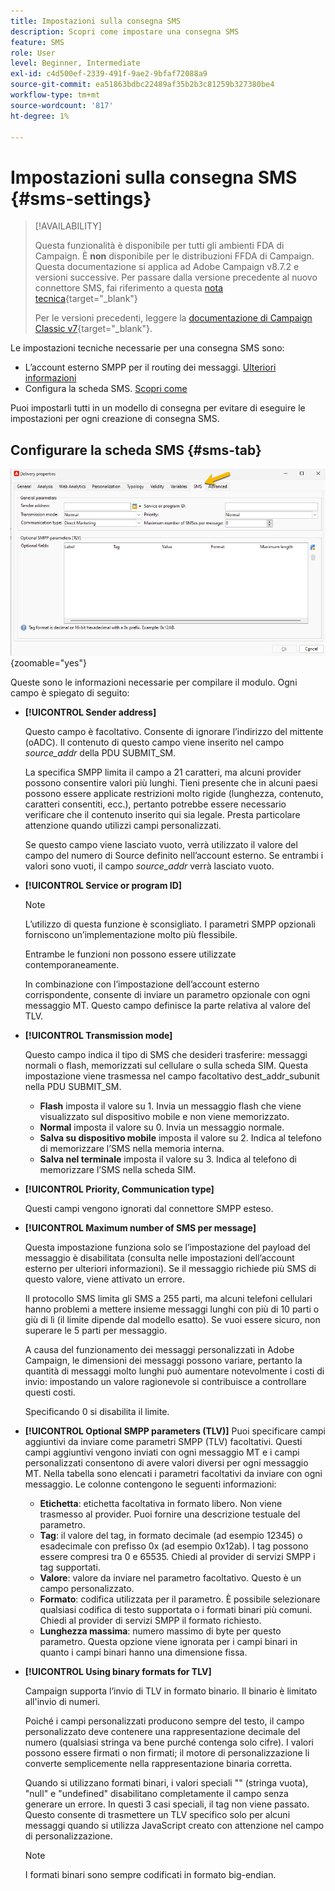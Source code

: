 ```yaml
---
title: Impostazioni sulla consegna SMS
description: Scopri come impostare una consegna SMS
feature: SMS
role: User
level: Beginner, Intermediate
exl-id: c4d500ef-2339-491f-9ae2-9bfaf72088a9
source-git-commit: ea51863bdbc22489af35b2b3c81259b327380be4
workflow-type: tm+mt
source-wordcount: '817'
ht-degree: 1%

---
```


# Impostazioni sulla consegna SMS {#sms-settings}

>[!AVAILABILITY]
>
>Questa funzionalità è disponibile per tutti gli ambienti FDA di Campaign. È **non** disponibile per le distribuzioni FFDA di Campaign. Questa documentazione si applica ad Adobe Campaign v8.7.2 e versioni successive. Per passare dalla versione precedente al nuovo connettore SMS, fai riferimento a questa [nota tecnica](https://experienceleague.adobe.com/docs/campaign/technotes-ac/tn-new/sms-migration){target="_blank"}
>
>Per le versioni precedenti, leggere la [documentazione di Campaign Classic v7](https://experienceleague.adobe.com/en/docs/campaign-classic/using/sending-messages/sending-messages-on-mobiles/sms-set-up/sms-set-up){target="_blank"}.

Le impostazioni tecniche necessarie per una consegna SMS sono:

* L’account esterno SMPP per il routing dei messaggi. [Ulteriori informazioni](smpp-external-account.md#smpp-connection-settings)
* Configura la scheda SMS. [Scopri come](#sms-tab)

Puoi impostarli tutti in un modello di consegna per evitare di eseguire le impostazioni per ogni creazione di consegna SMS.

## Configurare la scheda SMS {#sms-tab}

![](assets/send_settings.png){zoomable="yes"}

Queste sono le informazioni necessarie per compilare il modulo. Ogni campo è spiegato di seguito:

* **[!UICONTROL Sender address]**

  Questo campo è facoltativo. Consente di ignorare l’indirizzo del mittente (oADC). Il contenuto di questo campo viene inserito nel campo *source_addr* della PDU SUBMIT_SM.

  La specifica SMPP limita il campo a 21 caratteri, ma alcuni provider possono consentire valori più lunghi. Tieni presente che in alcuni paesi possono essere applicate restrizioni molto rigide (lunghezza, contenuto, caratteri consentiti, ecc.), pertanto potrebbe essere necessario verificare che il contenuto inserito qui sia legale. Presta particolare attenzione quando utilizzi campi personalizzati.

  Se questo campo viene lasciato vuoto, verrà utilizzato il valore del campo del numero di Source definito nell’account esterno. Se entrambi i valori sono vuoti, il campo *source_addr* verrà lasciato vuoto.

* **[!UICONTROL Service or program ID]**

  >[!NOTE]
  >
  >L’utilizzo di questa funzione è sconsigliato. I parametri SMPP opzionali forniscono un’implementazione molto più flessibile.
  >
  >Entrambe le funzioni non possono essere utilizzate contemporaneamente.

  In combinazione con l’impostazione dell’account esterno corrispondente, consente di inviare un parametro opzionale con ogni messaggio MT. Questo campo definisce la parte relativa al valore del TLV.

* **[!UICONTROL Transmission mode]**

  Questo campo indica il tipo di SMS che desideri trasferire: messaggi normali o flash, memorizzati sul cellulare o sulla scheda SIM. Questa impostazione viene trasmessa nel campo facoltativo dest_addr_subunit nella PDU SUBMIT_SM.

   * **Flash** imposta il valore su 1. Invia un messaggio flash che viene visualizzato sul dispositivo mobile e non viene memorizzato.
   * **Normal** imposta il valore su 0. Invia un messaggio normale.
   * **Salva su dispositivo mobile** imposta il valore su 2. Indica al telefono di memorizzare l’SMS nella memoria interna.
   * **Salva nel terminale** imposta il valore su 3. Indica al telefono di memorizzare l’SMS nella scheda SIM.

* **[!UICONTROL Priority, Communication type]**

  Questi campi vengono ignorati dal connettore SMPP esteso.

* **[!UICONTROL Maximum number of SMS per message]**

  Questa impostazione funziona solo se l’impostazione del payload del messaggio è disabilitata (consulta nelle impostazioni dell’account esterno per ulteriori informazioni). Se il messaggio richiede più SMS di questo valore, viene attivato un errore.

  Il protocollo SMS limita gli SMS a 255 parti, ma alcuni telefoni cellulari hanno problemi a mettere insieme messaggi lunghi con più di 10 parti o giù di lì (il limite dipende dal modello esatto). Se vuoi essere sicuro, non superare le 5 parti per messaggio.

  A causa del funzionamento dei messaggi personalizzati in Adobe Campaign, le dimensioni dei messaggi possono variare, pertanto la quantità di messaggi molto lunghi può aumentare notevolmente i costi di invio: impostando un valore ragionevole si contribuisce a controllare questi costi.

  Specificando 0 si disabilita il limite.

* **[!UICONTROL Optional SMPP parameters (TLV)]**
Puoi specificare campi aggiuntivi da inviare come parametri SMPP (TLV) facoltativi. Questi campi aggiuntivi vengono inviati con ogni messaggio MT e i campi personalizzati consentono di avere valori diversi per ogni messaggio MT.
Nella tabella sono elencati i parametri facoltativi da inviare con ogni messaggio. Le colonne contengono le seguenti informazioni:
   * **Etichetta**: etichetta facoltativa in formato libero. Non viene trasmesso al provider. Puoi fornire una descrizione testuale del parametro.
   * **Tag**: il valore del tag, in formato decimale (ad esempio 12345) o esadecimale con prefisso 0x (ad esempio 0x12ab). I tag possono essere compresi tra 0 e 65535. Chiedi al provider di servizi SMPP i tag supportati.
   * **Valore**: valore da inviare nel parametro facoltativo. Questo è un campo personalizzato.
   * **Formato**: codifica utilizzata per il parametro. È possibile selezionare qualsiasi codifica di testo supportata o i formati binari più comuni. Chiedi al provider di servizi SMPP il formato richiesto.
   * **Lunghezza massima**: numero massimo di byte per questo parametro. Questa opzione viene ignorata per i campi binari in quanto i campi binari hanno una dimensione fissa.

* **[!UICONTROL Using binary formats for TLV]**

  Campaign supporta l’invio di TLV in formato binario. Il binario è limitato all&#39;invio di numeri.

  Poiché i campi personalizzati producono sempre del testo, il campo personalizzato deve contenere una rappresentazione decimale del numero (qualsiasi stringa va bene purché contenga solo cifre). I valori possono essere firmati o non firmati; il motore di personalizzazione li converte semplicemente nella rappresentazione binaria corretta.

  Quando si utilizzano formati binari, i valori speciali &quot;&quot; (stringa vuota), &quot;null&quot; e &quot;undefined&quot; disabilitano completamente il campo senza generare un errore. In questi 3 casi speciali, il tag non viene passato. Questo consente di trasmettere un TLV specifico solo per alcuni messaggi quando si utilizza JavaScript creato con attenzione nel campo di personalizzazione.

  >[!NOTE]
  >
  >I formati binari sono sempre codificati in formato big-endian.

